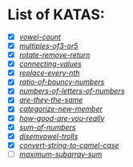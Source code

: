 # List of KATAS:

- [x] [_vowel-count_](https://www.codewars.com/kata/54ff3102c1bad923760001f3)
- [x] [_multiples-of3-or5_](https://www.codewars.com/kata/514b92a657cdc65150000006)
- [x] [_rotate-remove-return_](https://www.codewars.com/kata/57dab71714e53f4bc9000310)
- [x] [_connecting-values_](https://www.codewars.com/kata/5562aa03004710f3ab0001d5)
- [x] [_replace-every-nth_](https://www.codewars.com/kata/57fcaed83206fb15fd00027a)
- [x] [_ratio-of-bouncy-numbers_](https://www.codewars.com/kata/562b099becfe844f3800000a)
- [x] [_numbers-of-letters-of-numbers_](https://www.codewars.com/kata/599febdc3f64cd21d8000117)
- [x] [_are-they-the-same_](https://www.codewars.com/kata/550498447451fbbd7600041c)
- [x] [_categorize-new-member_](https://www.codewars.com/kata/5502c9e7b3216ec63c0001aa)
- [x] [_how-good-are-you-really_](https://www.codewars.com/kata/5601409514fc93442500010b)
- [x] [_sum-of-numbers_](https://www.codewars.com/kata/55f2b110f61eb01779000053)
- [x] [_disemvowel-trolls_](https://www.codewars.com/kata/52fba66badcd10859f00097e)
- [x] [_convert-string-to-camel-case_](https://www.codewars.com/kata/517abf86da9663f1d2000003)
- [ ] [_maximum-subarray-sum_](codewars.com/kata/54521e9ec8e60bc4de000d6c)
